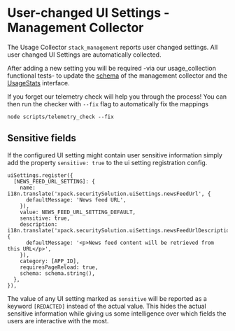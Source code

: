 # User-changed UI Settings - Management Collector

The Usage Collector `stack_management` reports user changed settings.
All user changed UI Settings are automatically collected.

After adding a new setting you will be required -via our usage_collection functional tests- to update the [schema](./schema.ts) of the management collector and the [UsageStats](./types.ts) interface.

If you forget our telemetry check will help you through the process! You can then run the checker with `--fix` flag to automatically fix the mappings

```
node scripts/telemetry_check --fix
```

## Sensitive fields

If the configured UI setting might contain user sensitive information simply add the property `sensitive: true` to the ui setting registration config.

```
uiSettings.register({
  [NEWS_FEED_URL_SETTING]: {
    name: i18n.translate('xpack.securitySolution.uiSettings.newsFeedUrl', {
      defaultMessage: 'News feed URL',
    }),
    value: NEWS_FEED_URL_SETTING_DEFAULT,
    sensitive: true,
    description: i18n.translate('xpack.securitySolution.uiSettings.newsFeedUrlDescription', {
      defaultMessage: '<p>News feed content will be retrieved from this URL</p>',
    }),
    category: [APP_ID],
    requiresPageReload: true,
    schema: schema.string(),
  },
}),
```

The value of any UI setting marked as `sensitive` will be reported as a keyword `[REDACTED]` instead of the actual value. This hides the actual sensitive information while giving us some intelligence over which fields the users are interactive with the most.
